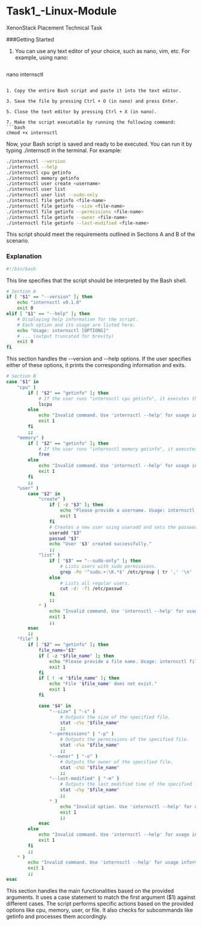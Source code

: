 # Task1_-Linux-Module
XenonStack Placement Technical Task

###Getting Started 

1. You can use any text editor of your choice, such as nano, vim, etc.
For example, using nano:
    ```bash
nano internsctl
```

1. Copy the entire Bash script and paste it into the text editor.

3. Save the file by pressing Ctrl + O (in nano) and press Enter.

5. Close the text editor by pressing Ctrl + X (in nano).

7. Make the script executable by running the following command:
```bash
chmod +x internsctl
```

Now, your Bash script is saved and ready to be executed. You can run it by typing ./internsctl in the terminal. For example:
```bash
./internsctl --version
./internsctl --help
./internsctl cpu getinfo
./internsctl memory getinfo
./internsctl user create <username>
./internsctl user list
./internsctl user list --sudo-only
./internsctl file getinfo <file-name>
./internsctl file getinfo --size <file-name>
./internsctl file getinfo --permissions <file-name>
./internsctl file getinfo --owner <file-name>
./internsctl file getinfo --last-modified <file-name>

```
This script should meet the requirements outlined in Sections A and B of the scenario.

### Explanation

```bash
#!/bin/bash

```
This line specifies that the script should be interpreted by the Bash shell.


```bash
# Section A
if [ "$1" == "--version" ]; then
    echo "internsctl v0.1.0"
    exit 0
elif [ "$1" == "--help" ]; then
    # Displaying help information for the script.
    # Each option and its usage are listed here.
    echo "Usage: internsctl [OPTIONS]"
    # ... (output truncated for brevity)
    exit 0
fi

```

This section handles the --version and --help options. If the user specifies either of these options, it prints the corresponding information and exits.


```bash
# Section B
case "$1" in
    "cpu" )
        if [ "$2" == "getinfo" ]; then
            # If the user runs "internsctl cpu getinfo", it executes the lscpu command.
            lscpu
        else
            echo "Invalid command. Use 'internsctl --help' for usage information."
            exit 1
        fi
        ;;
    "memory" )
        if [ "$2" == "getinfo" ]; then
            # If the user runs "internsctl memory getinfo", it executes the free command.
            free
        else
            echo "Invalid command. Use 'internsctl --help' for usage information."
            exit 1
        fi
        ;;
    "user" )
        case "$2" in
            "create" )
                if [ -z "$3" ]; then
                    echo "Please provide a username. Usage: internsctl user create <username>"
                    exit 1
                fi
                # Creates a new user using useradd and sets the password using passwd.
                useradd "$3"
                passwd "$3"
                echo "User '$3' created successfully."
                ;;
            "list" )
                if [ "$3" == "--sudo-only" ]; then
                    # Lists users with sudo permissions.
                    grep -Po '^sudo.+:\K.*$' /etc/group | tr ',' '\n'
                else
                    # Lists all regular users.
                    cut -d: -f1 /etc/passwd
                fi
                ;;
            * )
                echo "Invalid command. Use 'internsctl --help' for usage information."
                exit 1
                ;;
        esac
        ;;
    "file" )
        if [ "$2" == "getinfo" ]; then
            file_name="$3"
            if [ -z "$file_name" ]; then
                echo "Please provide a file name. Usage: internsctl file getinfo <file-name>"
                exit 1
            fi
            if [ ! -e "$file_name" ]; then
                echo "File '$file_name' does not exist."
                exit 1
            fi

            case "$4" in
                "--size" | "-s" )
                    # Outputs the size of the specified file.
                    stat -c%s "$file_name"
                    ;;
                "--permissions" | "-p" )
                    # Outputs the permissions of the specified file.
                    stat -c%a "$file_name"
                    ;;
                "--owner" | "-o" )
                    # Outputs the owner of the specified file.
                    stat -c%U "$file_name"
                    ;;
                "--last-modified" | "-m" )
                    # Outputs the last modified time of the specified file.
                    stat -c%y "$file_name"
                    ;;
                * )
                    echo "Invalid option. Use 'internsctl --help' for usage information."
                    exit 1
                    ;;
            esac
        else
            echo "Invalid command. Use 'internsctl --help' for usage information."
            exit 1
        fi
        ;;
    * )
        echo "Invalid command. Use 'internsctl --help' for usage information."
        exit 1
        ;;
esac

```

This section handles the main functionalities based on the provided arguments. It uses a case statement to match the first argument ($1) against different cases. The script performs specific actions based on the provided options like cpu, memory, user, or file. It also checks for subcommands like getinfo and processes them accordingly.
